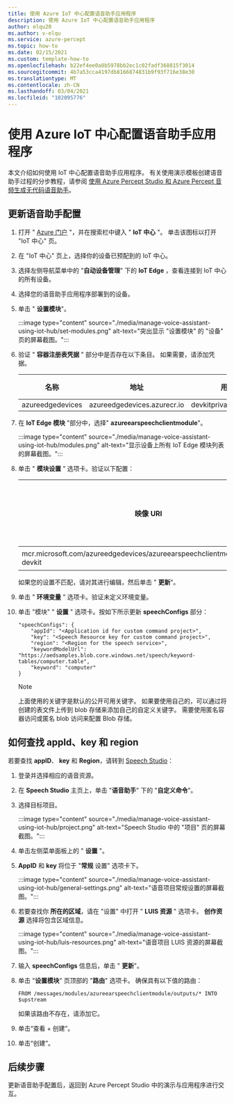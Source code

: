 ```yaml
---
title: 使用 Azure IoT 中心配置语音助手应用程序
description: 使用 Azure IoT 中心配置语音助手应用程序
author: elqu20
ms.author: v-elqu
ms.service: azure-percept
ms.topic: how-to
ms.date: 02/15/2021
ms.custom: template-how-to
ms.openlocfilehash: b22ef4ee0a8b5978bb2ec1c02fadf368815f3014
ms.sourcegitcommit: 4b7a53cca4197db8166874831b9f93f716e38e30
ms.translationtype: MT
ms.contentlocale: zh-CN
ms.lasthandoff: 03/04/2021
ms.locfileid: "102095776"
---
```

# <a name="configure-voice-assistant-application-using-azure-iot-hub"></a>使用 Azure IoT 中心配置语音助手应用程序

本文介绍如何使用 IoT 中心配置语音助手应用程序。 有关使用演示模板创建语音助手过程的分步教程，请参阅 [使用 Azure Percept Studio 和 Azure Percept 音频生成无代码语音助手](./tutorial-no-code-speech.md)。

## <a name="update-your-voice-assistant-configuration"></a>更新语音助手配置

1. 打开 " [Azure 门户](https://portal.azure.com) "，并在搜索栏中键入 " **IoT 中心** "。 单击该图标以打开 "IoT 中心" 页。

1. 在 "IoT 中心" 页上，选择你的设备已预配到的 IoT 中心。

1. 选择左侧导航菜单中的 "**自动设备管理**" 下的 **IoT Edge** ，查看连接到 IoT 中心的所有设备。

1. 选择您的语音助手应用程序部署到的设备。

1. 单击 " **设置模块**"。

    :::image type="content" source="./media/manage-voice-assistant-using-iot-hub/set-modules.png" alt-text="突出显示 &quot;设置模块&quot; 的 &quot;设备&quot; 页的屏幕截图。":::

1. 验证 " **容器注册表凭据** " 部分中是否存在以下条目。 如果需要，请添加凭据。

    |名称|地址|用户名|密码|
    |----|-------|--------|--------|
    |azureedgedevices|azureedgedevices.azurecr.io|devkitprivatepreviewpull|

1. 在 **IoT Edge 模块** "部分中，选择" **azureearspeechclientmodule**"。

    :::image type="content" source="./media/manage-voice-assistant-using-iot-hub/modules.png" alt-text="显示设备上所有 IoT Edge 模块列表的屏幕截图。":::

1. 单击 " **模块设置** " 选项卡。验证以下配置：

    映像 URI|重新启动策略|Desired Status
    ---------|--------------|--------------
    mcr.microsoft.com/azureedgedevices/azureearspeechclientmodule:preload-devkit|通用|“正在运行”

    如果您的设置不匹配，请对其进行编辑，然后单击 " **更新**"。

1. 单击 " **环境变量** " 选项卡。验证未定义环境变量。

1. 单击 "模块" " **设置** " 选项卡。按如下所示更新 **speechConfigs** 部分：

    ```
    "speechConfigs": {
        "appId": "<Application id for custom command project>",
        "key": "<Speech Resource key for custom command project>",
        "region": "<Region for the speech service>",
        "keywordModelUrl": "https://aedsamples.blob.core.windows.net/speech/keyword-tables/computer.table",
        "keyword": "computer"
    }
    ```

    > [!NOTE]
    > 上面使用的关键字是默认的公开可用关键字。 如果要使用自己的，可以通过将创建的表文件上传到 blob 存储来添加自己的自定义关键字。 需要使用匿名容器访问或匿名 blob 访问来配置 Blob 存储。

## <a name="how-to-find-out-appid-key-and-region"></a>如何查找 appId、key 和 region

若要查找 **appID**、 **key** 和 **Region**，请转到 [Speech Studio](https://speech.microsoft.com/)：

1. 登录并选择相应的语音资源。
1. 在 **Speech Studio** 主页上，单击 "**语音助手**" 下的 "**自定义命令**"。
1. 选择目标项目。

    :::image type="content" source="./media/manage-voice-assistant-using-iot-hub/project.png" alt-text="Speech Studio 中的 &quot;项目&quot; 页的屏幕截图。":::

1. 单击左侧菜单面板上的 " **设置** "。
1. **AppID** 和 **key** 将位于 "**常规** 设置" 选项卡下。

    :::image type="content" source="./media/manage-voice-assistant-using-iot-hub/general-settings.png" alt-text="语音项目常规设置的屏幕截图。":::

1. 若要查找你 **所在的区域**，请在 "设置" 中打开 " **LUIS 资源** " 选项卡。 **创作资源** 选择将包含区域信息。

    :::image type="content" source="./media/manage-voice-assistant-using-iot-hub/luis-resources.png" alt-text="语音项目 LUIS 资源的屏幕截图。":::

1. 输入 **speechConfigs** 信息后，单击 " **更新**"。

1. 单击 "**设置模块**" 页顶部的 "**路由**" 选项卡。 确保具有以下值的路由：

    ```
    FROM /messages/modules/azureearspeechclientmodule/outputs/* INTO $upstream
    ```

    如果该路由不存在，请添加它。

1. 单击“查看 + 创建”。

1. 单击“创建”。


## <a name="next-steps"></a>后续步骤

更新语音助手配置后，返回到 Azure Percept Studio 中的演示与应用程序进行交互。


